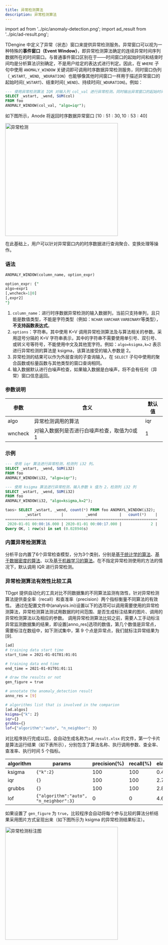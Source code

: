 ```yaml
---
title: 异常检测算法
description: 异常检测算法
---
```


import ad from '../pic/anomaly-detection.png';
import ad_result from '../pic/ad-result.png';

TDengine 中定义了异常（状态）窗口来提供异常检测服务。异常窗口可以视为一种特殊的**事件窗口（Event Window）**，即异常检测算法确定的连续异常时间序列数据所在的时间窗口。与普通事件窗口区别在于——时间窗口的起始时间和结束时间均是分析算法识别确定，不是用户给定的表达式进行判定。因此，在 `WHERE` 子句中使用 `ANOMALY_WINDOW` 关键词即可调用时序数据异常检测服务，同时窗口伪列（`_WSTART`, `_WEND`, `_WDURATION`）也能够像其他时间窗口一样用于描述异常窗口的起始时间(`_WSTART`)、结束时间(`_WEND`)、持续时间(`_WDURATION`)。例如：

```SQL
--- 使用异常检测算法 IQR 对输入列 col_val 进行异常检测。同时输出异常窗口的起始时间、结束时间、以及异常窗口内 col 列的和。
SELECT _wstart, _wend, SUM(col) 
FROM foo
ANOMALY_WINDOW(col_val, "algo=iqr");
```

如下图所示，Anode 将返回时序数据异常窗口 $[10:51:30, 10:53:40]$ 

<img src={ad} alt="异常检测" style="width:360px !important;"/>

在此基础上，用户可以针对异常窗口内的时序数据进行查询聚合、变换处理等操作。

### 语法

```SQL
ANOMALY_WINDOW(column_name, option_expr)

option_expr: {"
algo=expr1
[,wncheck=1|0]
[,expr2]
"}
```

1. `column_name`：进行时序数据异常检测的输入数据列，当前只支持单列，且只能是数值类型，不能是字符类型（例如：`NCHAR` `VARCHAR` `VARBINARY`等类型），**不支持函数表达式**。
2. `options`：字符串。其中使用 K=V 调用异常检测算法及与算法相关的参数。采用逗号分隔的 K=V 字符串表示，其中的字符串不需要使用单引号、双引号、或转义号等符号，不能使用中文及其他宽字符。例如：`algo=ksigma,k=2` 表示进行异常检测的算法是 ksigma，该算法接受的输入参数是 2。
3. 异常检测的结果可以作为外层查询的子查询输入，在 `SELECT` 子句中使用的聚合函数或标量函数与其他类型的窗口查询相同。
4. 输入数据默认进行白噪声检查，如果输入数据是白噪声，将不会有任何（异常）窗口信息返回。

### 参数说明

| 参数    | 含义                                       | 默认值 |
| ------- | ------------------------------------------ | ------ |
| algo    | 异常检测调用的算法                         | iqr    |
| wncheck | 对输入数据列是否进行白噪声检查，取值为0或1 | 1      |


### 示例

```SQL
--- 使用 iqr 算法进行异常检测，检测列 i32 列。
SELECT _wstart, _wend, SUM(i32) 
FROM foo
ANOMALY_WINDOW(i32, "algo=iqr");

--- 使用 ksigma 算法进行异常检测，输入参数 k 值为 2，检测列 i32 列
SELECT _wstart, _wend, SUM(i32) 
FROM foo
ANOMALY_WINDOW(i32, "algo=ksigma,k=2");

taos> SELECT _wstart, _wend, count(*) FROM foo ANOMAYL_WINDOW(i32);
         _wstart         |          _wend          |   count(*)    |
====================================================================
 2020-01-01 00:00:16.000 | 2020-01-01 00:00:17.000 |             2 |
Query OK, 1 row(s) in set (0.028946s)
```

### 内置异常检测算法

分析平台内置了6个异常检查模型，分为3个类别，分别是[基于统计学的算法](./02-statistics-approach.md)、[基于数据密度的算法](./03-data-density.md)、以及[基于机器学习的算法](./04-machine-learning.md)。在不指定异常检测使用的方法的情况下，默认调用 IQR 进行异常检测。

### 异常检测算法有效性比较工具

TDgpt 提供自动化的工具对比不同数据集的不同算法监测有效性，针对异常检测算法提供查全率（recall）和查准率（precision）两个指标衡量不同算法的有效性。
通过在配置文件中(analysis.ini)设置以下的选项可以调用需要使用的异常检测算法，异常检测算法测试用数据的时间范围、是否生成标注结果的图片、调用的异常检测算法以及相应的参数。
调用异常检测算法比较之前，需要人工手动标注异常监测数据集的结果，即设置[anno_res]选项的数值，第几个数值是异常点，需要标注在数组中，如下测试集中，第 9 个点是异常点，我们就标注异常结果为 [9].

```bash
[ad]
# training data start time
start_time = 2021-01-01T01:01:01

# training data end time
end_time = 2021-01-01T01:01:11

# draw the results or not
gen_figure = true

# annotate the anomaly_detection result
anno_res = [9]

# algorithms list that is involved in the comparion
[ad.algos]
ksigma={"k": 2}
iqr={}
grubbs={}
lof={"algorithm":"auto", "n_neighbor": 3}
```

对比程序执行完成以后，会自动生成名称为`ad_result.xlsx` 的文件，第一个卡片是算法运行结果（如下表所示），分别包含了算法名称、执行调用参数、查全率、查准率、执行时间 5 个指标。


| algorithm | params                                 | precision(%) | recall(%) | elapsed_time(ms.) |
| --------- | -------------------------------------- | ------------ | --------- | ----------------- |
| ksigma    | `{"k":2}`                              | 100          | 100       | 0.453             |
| iqr       | `{}`                                   | 100          | 100       | 2.727             |
| grubbs    | `{}`                                   | 100          | 100       | 2.811             |
| lof       | `{"algorithm":"auto", "n_neighbor":3}` | 0            | 0         | 4.660             |


如果设置了 `gen_figure` 为 `true`，比较程序会自动将每个参与比较的算法分析结果采用图片方式呈现出来（如下图所示为 ksigma 的异常检测结果标注）。

<img src={ad_result} alt="异常检测标注图" style="width:360px !important;"/>

